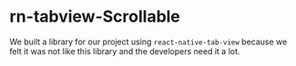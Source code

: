 # rn-tabview-Scrollable
We built a library for our project using  `react-native-tab-view`  because we felt it was not like this library and the developers need it a lot.
